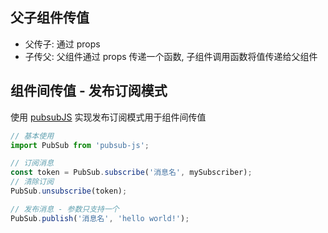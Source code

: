 ## 父子组件传值

* 父传子: 通过 props
* 子传父: 父组件通过 props 传递一个函数, 子组件调用函数将值传递给父组件



## 组件间传值 - 发布订阅模式

使用 [pubsubJS](https://github.com/mroderick/PubSubJS) 实现发布订阅模式用于组件间传值

```js
// 基本使用
import PubSub from 'pubsub-js';

// 订阅消息
const token = PubSub.subscribe('消息名', mySubscriber);
// 清除订阅
PubSub.unsubscribe(token);

// 发布消息 - 参数只支持一个
PubSub.publish('消息名', 'hello world!');
```



